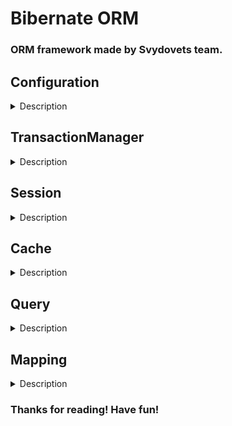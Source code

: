 # Bibernate ORM

### ORM framework made by Svydovets team.

## Configuration

<details>
<summary>Description</summary>

To start using Bibernate ORM client is needed to obtain SessionFactory instance using PersistenceContextProvider
with SessionFactoryBuilder. The configuration can be passed to ORM by YAML-file configuration or using Java-class objects.
Configuration includes database connection properties, connection pool properties, second level cache configuration and 
logging SQL queries.
<br>

#### Properties description:

<details lang="yaml">
<summary>Configurable properties description</summary>

```markdown

Database connection properties

url - specifies DB url. String
user - specifies user for connConfiguration for Bibernate ORM can be provided in 2 ways using  
provide YAML file with configuration properties 
provide configuration through Java POJO classes
ection to DB. String
password - specifies password for connection to DB. String
driverName - specifies DB driver name. String

Connection pool properties:

maxPoolSize - maximum number of connections that will be in the pool. Integer
minIdle: #minimum number of idle connections that will be maintained in the pool. Integer 
maxLifetime: #maximum lifetime of a connection in the pool. Integer
connectionTimeout: #keepalive interval for a connection in the pool. Integer

Second level cache configuration:

enabled - enables/disable second level caching. Boolean, defaultValue =  FALSE
size - max size of the second cache. Integer, default = 0

SQL logging configuration:

enabled - enables/disables logging SQL queries. Boolean, defaultValue = FALSE
```

</details>

<br>

#### Java-code configuration example:
<details lang="en">
<summary>Code snippet</summary>

<details lang="java">
<summary>Minimal configuration</summary>

```java
    var dbProperties = DatabaseProperties.builder()
          .url("jdbc:postgresql://rds-postgres-svydovets.c3bxmbbb5a4p.eu-central-1.rds.amazonaws.com:5432/svydovetsDB")
          .user("masterSvydovets")
          .password("demo4bibernate")
          .driverName("org.postgresql.Driver")
          .build();

    var sessionFactoryBuilder = new DefaultSessionFactoryBuilderImpl()
          .withSqlQueriesLoggingEnabled(sqlLoggingProperties)
          .withDatabaseConnection(dbProperties);
    
    var sessionFactory = PersistenceContextProvider.createSessionFactory(sessionFactoryBuilder);
```

</details>


<details lang="java">
<summary>Configuration with secondLevelCache and SQL logging</summary>

```java

    var dbProperties = DatabaseProperties.builder()
        .url("jdbc:postgresql://rds-postgres-svydovets.c3bxmbbb5a4p.eu-central-1.rds.amazonaws.com:5432/svydovetsDB")
        .user("masterSvydovets")
        .password("demo4bibernate")
        .driverName("org.postgresql.Driver")
        .build();

    var sqlLoggingProperties = new LoggingProperties();
        sqlLoggingProperties.setEnabled(true);

    var cachePropperties = new CacheProperties();
    cachePropperties.setEnabled(true);
    cachePropperties.setSize(200_000);

    var sessionFactoryBuilder = new DefaultSessionFactoryBuilderImpl()
        .withSqlQueriesLoggingEnabled(sqlLoggingProperties)
        .withSecondLevelCache(cachePropperties)
        .withDatabaseConnection(dbProperties);

    var sessionFactory = PersistenceContextProvider.createSessionFactory(sessionFactoryBuilder);
```

</details>

</details>

<br>

#### YAML configuration example

###### The YAML properties file should be placed in classpath 

<details>
<summary>Code snippet</summary>

```java
    var sessionFactory = PersistenceContextProvider.createSessionFactory(new YamlConfigurationSessionFactoryBuilderImpl()
  .withFilename("persistence-example.yaml"));
```

</details>

<details lang="yaml">
<summary>persistence-example.yaml</summary>

```yaml
database:
  url: jdbc:postgresql://rds-postgres-svydovets.c3bxmbbb5a4p.eu-central-1.rds.amazonaws.com:5432/svydovetsDB
  user: masterSvydovets
  password: demo4bibernate
  driverName: org.postgresql.Driver

connectionPool:
  maxPoolSize: 10
  minIdle: 5
  maxLifetime: 1800000
  connectionTimeout: 30000

secondLevelCache:
  enabled : true
  size : 200_000

sqlLogging:
  enabled : true
```
</details>
</details>

## TransactionManager
<details>
<summary>Description</summary>

Provides control over execution of transaction.  
If you need a transaction you can extract it from Session#getTransactionManager. Then, for starting transaction you 
need to <b>transactionManager.begin()</b>. Then can make some operations with DB and then commit or rollback changes.

<details>
<summary>Look at code snippet</summary>

```java
 TransactionManager transactionManager = session.getTransactionManager();
  try {
      transactionManager.begin();
      var person = session.findById(2, Person.class);

      person.setFirstName("new name");
    
      session.flush();
      
      transactionManager.commit();
  } catch (Exception ex) {
      transactionManager.rollback();
  }
```
</details>
</details>

## Session
<details>
<summary>Description</summary>

### Session is the main interface for working with ORM. 
The session is encapsulating connection to DB, and gives opportunities to perform CRUD operations.

<details>
<summary>How to open and close session:</summary>

```java
  SessionFactory sessionFactory = getSessionFactory();
  try (Session session = sessionFactory.openSession()) { //will be automatically closed
      //do smth
  } catch(Exception ex){
      // do smth
  }
```
```java
  SessionFactory sessionFactory = getSessionFactory();
  Session session;
  try {
      session = sessionFactory.openSession()
      //do smth
  } catch(Exception ex){
      // do smth
  } finally {
      if (!session.isClosed()) {
          sessiom.close();
        } 
  }
```
</details>

<details>
<summary>CRUD</summary>
Session provides methods for the CRUD operations:

<details>
<summary>findById</summary>
Searching in DB entity by its id.

```java
  SessionFactory sessionFactory = getSessionFactory();
  try (Session session = sessionFactory.openSession()) {
      var person = session.findById(2, Person.class);
      //do smth
  } catch(Exception ex){
      // do smth
  }
```
</details>
<details>
<summary>createTypedQuery</summary>

See more in the <a name="query">Query</a> block
</details>
<details>
<summary>persist</summary>
Insert entity into DB to proper table.

```java
  SessionFactory sessionFactory = getSessionFactory();
  try (Session session = sessionFactory.openSession()) {
      TransactionManager transactionManager = session.getTransactionManager();
      try {
      transactionManager.begin();
         
          session.persist(entity);
        
          transactionManager.commit();
      } catch (Exception ex) {
        transactionManager.rollback();
      }
  } catch(Exception ex){
      // do smth
  }
```
</details>
<details>
<summary>update</summary>

#TODO
</details>
<details>
<summary>remove</summary>

Delete entity from a DB.

Cascade types supported: DELETE, ALL, no cascade

Fetch types supported: EAGER

In case of Cascade value provided - deletes from the database original 
object with all relations. If cascade value omitted - deletes an original
object from the database and in child relations - set "fk_id" column 
values to null.

> Required steps to execute remove operation:
> - add object to persistence context 
> - open transaction
> - call remove operation
> - close transaction

```java
  SessionFactory sessionFactory = getSessionFactory();
  try (Session session = sessionFactory.openSession()) {
    TransactionManager transactionManager = session.getTransactionManager();
    try{
        transactionManager.begin();
        var person = session.findById(2, Person.class);
        session.remove(person);
        transactionManager.commin();
    }catch(Exception ex){
        transactionManager.rollback();        
    } 
  } catch(Exception ex){
      // do smth
  }
```

</details>
</details>
</details>

## Cache
<details>
<summary>Description</summary>

Bibernate supports two levels of cache:
>1. Session cache. Is enabled by default and cannot be disabled. This cache is shared only within one session where its
> created.

>2. SessionFactory cache. Is disabled by default. Can be enabled via configuration (look at description above for 
>configuration). 
>Second level cache is working for entities that is marked as <b>@Cacheable</b>
>
><details>
><summary>Code snippet</summary>
>
>```java
>@Data
>@Entity
>@ToString
>@Table(name = "persons")
>@Cacheable
>public class Person {
>    @Id
>    private Long id;
>
>    @Column(name = "first_name")
>    private String firstName;
>    @Column(name = "last_name")
>    private String lastName;
>    private String email;
>    private int age;
>    @Column(name = "created_at")
>    private LocalDateTime createdAt;
>}
>```
></details>
><b>Also, pay attention that second level cache is custom realisation of Svydovets team, we don't use any external 
>tools for it.</b>

</details>

## Query
<details>
<summary>Description</summary>

Biberenate supports TypedQuery (and we are planing to provide NativeQuery in the future).
<b>TypedQuery</b> applies String SQL query and Class of entity and able to map result from DB but currently is unable
to map fields from entity to SQL query. For working with TypedQuery you need to provide SQL query in the same way as
for JDBC PreparedStatement.
Please take a look at code snippets bellow:
<details>
<summary>Snippets</summary>

<details>
<summary>SELECT without parameters:</summary>

```java
Query typedQuery = session.createTypedQuery("select * from persons", Person.class);
  var resultList = typedQuery.getResultList();
```
</details>
<details>
<summary>SELECT with parameter:</summary>

```java
Query typedQuery = session.createTypedQuery("select * from persons where first_name like ?", Person.class);
  typedQuery.addParameter("P%");
  Person firstResult = (Person) typedQuery.getFirstResult();
```
</details>
<details>
<summary>SELECT with parameters:</summary>

```java
Query typedQuery = session.createTypedQuery("select * from persons where first_name = ? and last_name = ?", Person.class);
  typedQuery.addParameter("P%");
  typedQuery.addParameter("P%");
  Person firstResult = (Person) typedQuery.getFirstResult();
```
</details>
<details>
<summary>INSERT:</summary>

```java
Query  query = session.createTypedQuery("insert into persons (first_name, last_name, email, age) values (?, ?, ?, ?);", Person.class);
  typedQuery.addParameter("FirstName");
  typedQuery.addParameter("LastName");
  typedQuery.addParameter("email");
  typedQuery.addParameter(1);
  query.execute();
```
</details>
<details>
<summary>UPDATE:</summary>

```java
Query  query = session.createTypedQuery("update persons set last_name = ? where id = ?;", Person.class);
  typedQuery.addParameter("LastName");
  typedQuery.addParameter(1);
  query.execute();
```
</details>
<details>
<summary>DELETE:</summary>

```java
Query  query = session.createTypedQuery("delete from persons where id = ?;", Person.class);
  typedQuery.addParameter(1);
  query.execute();
```
</details>
<details>
<summary>INSERT with TransactionalManager commit and rollback:</summary>

```java
 TransactionManager transactionManager = session.getTransactionManager();
  try {
      transactionManager.begin();
    
      Query  query = session.createTypedQuery("insert into persons (first_name, last_name, email, age) values (?, ?, ?, ?);", Person.class);
      typedQuery.addParameter("FirstName");
      typedQuery.addParameter("LastName");
      typedQuery.addParameter("email");
      typedQuery.addParameter(1);
      query.execute();
    
      transactionManager.commit();
  } catch (Exception ex) {
      transactionManager.rollback();
  }
```
</details>

</details>
</details>

## Mapping
<details>
<summary>Description</summary>
At this moment for selection bibernate supports only to-one associations (one-to-one and many-to-one)
this association must be specified only on the child entity side (entity with foreign key column)
and also must be marked with @JoinColumn annotation where specified foreign key column name.

```java
@Entity
@Table(name = "notes")
@Data
public class Note {

    @Id
    private Long id;

    @Column(name = "body")
    private String body;

    @ManyToOne
    @JoinColumn(name = "person_id")
    private Person person;
}
```
</details>

### Thanks for reading! Have fun!
